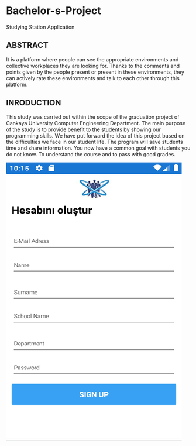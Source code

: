 # Bachelor-s-Project
Studying Station Application


## ABSTRACT

It is a platform where people can see the appropriate environments and collective workplaces they are looking for. Thanks to the comments and points given by the people present or present in these environments, they can actively rate these environments and talk to each other through this platform.

## INRODUCTION

This study was carried out within the scope of the graduation project of Cankaya University Computer Engineering Department. The main purpose of the study is to provide benefit to the students by showing our programming skills. We have put forward the idea of this project based on the difficulties we face in our student life. The program will save students time and share information. You now have a common goal with students you do not know. To understand the course and to pass with good grades.



![Screenshot](SSA1.png)
